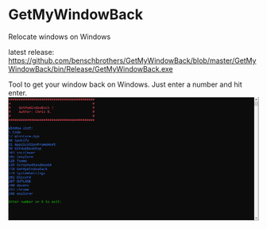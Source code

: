 # GetMyWindowBack
Relocate windows on Windows

latest release: https://github.com/benschbrothers/GetMyWindowBack/blob/master/GetMyWindowBack/bin/Release/GetMyWindowBack.exe

Tool to get your window back on Windows. Just enter a number and hit enter. 
![alt text](https://raw.githubusercontent.com/benschbrothers/GetMyWindowBack/master/GetMyWindowBack.png)

